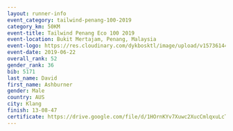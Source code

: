 ```yaml
--- 
layout: runner-info 
event_category: tailwind-penang-100-2019 
category_km: 50KM 
event-title: Tailwind Penang Eco 100 2019 
event-location: Bukit Mertajam, Penang, Malaysia 
event-logo: https://res.cloudinary.com/dykbosktl/image/upload/v1573614442/Logo/Logo_gqlzi3.jpg 
event-date: 2019-06-22 
overall_rank: 52
gender_rank: 36
bib: 5171
last_name: David
first_name: Ashburner
gender: Male
country: AUS
city: Klang
finish: 13-08-47
certificate: https://drive.google.com/file/d/1HOrnKYv7Xuwc2XucCmlqxuLcTpDeZd5/view?usp=sharing
--- 
```

